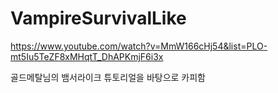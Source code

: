 # VampireSurvivalLike

https://www.youtube.com/watch?v=MmW166cHj54&list=PLO-mt5Iu5TeZF8xMHqtT_DhAPKmjF6i3x

골드메탈님의 뱀서라이크 튜토리얼을 바탕으로 카피함
